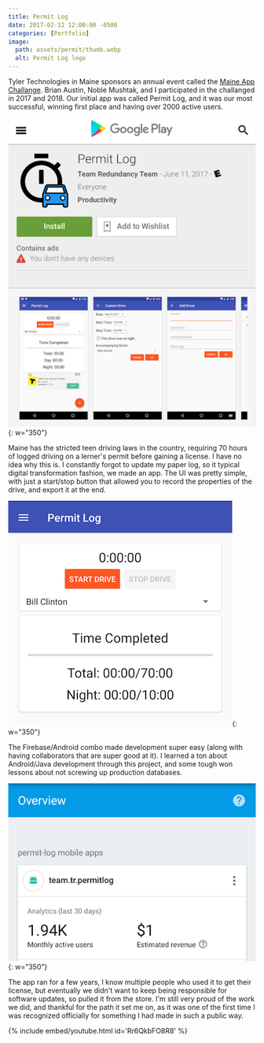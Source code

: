 ```yaml
---
title: Permit Log
date: 2017-02-12 12:00:00 -0500
categories: [Portfolio]
image:
  path: assets/permit/thumb.webp
  alt: Permit Log logo
---
```

Tyler Technologies in Maine sponsors an annual event called the [Maine App Challange](https://www.tylertech.com/maine-app-challenge). Brian Austin, Noble Mushtak, and I participated in the challanged in 2017 and 2018. Our initial app was called Permit Log, and it was our most successful, winning first place and having over 2000 active users.

![Google Play Store listing](assets/permit/play.png){: w="350"}

Maine has the stricted teen driving laws in the country, requiring 70 hours of logged driving on a lerner's permit before gaining a license. I have no idea why this is. I constantly forgot to update my paper log, so it typical digital transformation fashion, we made an app. The UI was pretty simple, with just a start/stop button that allowed you to record the properties of the drive, and export it at the end. 

![Permit Log homescreen](assets/permit/homescreen.png){: w="350"}

The Firebase/Android combo made development super easy (along with having collaborators that are super good at it). I learned a ton about Android/Java development through this project, and some tough won lessons about not screwing up production databases. 

![Firebase screenshot](assets/permit/firebase.png){: w="350"}

The app ran for a few years, I know multiple people who used it to get their license, but eventually we didn't want to keep being responsible for software updates, so pulled it from the store. I'm still very proud of the work we did, and thankful for the path it set me on, as it was one of the first time I was recognized officially for something I had made in such a public way.

{% include embed/youtube.html id='Rr6QkbFO8R8' %}